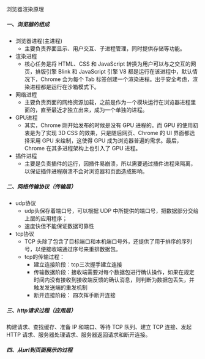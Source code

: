 浏览器渲染原理

##### 一、浏览器的组成

- 浏览器进程(主进程)
  - 主要负责界面显示、用户交互、子进程管理，同时提供存储等功能。
- 渲染进程
  - 核心任务是将 HTML、CSS 和 JavaScript 转换为用户可以与之交互的网页，排版引擎 Blink 和 JavaScript 引擎 V8 都是运行在该进程中，默认情况下，Chrome 会为每个 Tab 标签创建一个渲染进程。出于安全考虑，渲染进程都是运行在沙箱模式下。
- 网络进程
  - 主要负责页面的网络资源加载，之前是作为一个模块运行在浏览器进程里面的，直至最近才独立出来，成为一个单独的进程。
- GPU进程
  - 其实，Chrome 刚开始发布的时候是没有 GPU 进程的。而 GPU 的使用初衷是为了实现 3D CSS 的效果，只是随后网页、Chrome 的 UI 界面都选择采用 GPU 来绘制，这使得 GPU 成为浏览器普遍的需求。最后，Chrome 在其多进程架构上也引入了 GPU 进程。
- 插件进程
  - 主要是负责插件的运行，因插件易崩溃，所以需要通过插件进程来隔离，以保证插件进程崩溃不会对浏览器和页面造成影响。

##### 二、网络传输协议（传输层）

- udp协议
  - udp头保存着端口号，可以根据 UDP 中所提供的端口号，把数据部分交给上层的应用程序；
  - 速度快但不能保证数据可靠性
- tcp协议
  - TCP 头除了包含了目标端口和本机端口号外，还提供了用于排序的序列号，以便接收端通过序号来重排数据包。
  - tcp的传输过程：
    - 建立连接阶段：tcp三次握手建立连接
    - 传输数据阶段：接收端需要对每个数据包进行确认操作，如果在规定时间内没有接收到接收端反馈的确认消息，则判断为数据包丢失，并触发发送端的重发机制
    - 断开连接阶段： 四次挥手断开连接

##### 三、http请求过程（应用层）

构建请求、查找缓存、准备 IP 和端口、等待 TCP 队列、建立 TCP 连接、发起 HTTP 请求、服务器处理请求、服务器返回请求和断开连接。

##### 四、从url到页面展示的过程
